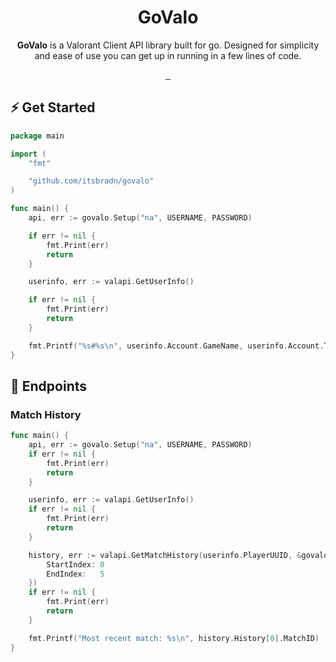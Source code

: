 <p align="center">
	<h1 align="center">GoValo</h1>
	<p align="center">
		<b>GoValo</b> is a Valorant Client API library built for go. Designed for simplicity and ease of use you can get up in running in a few lines of code.
	</p>
</p>

<p align="center">
	<a aria-label="Package License" href="https://pkg.go.dev/github.com/itsbradn/govalo">
		<img alt="" src="https://img.shields.io/github/license/itsbradn/govalo?style=for-the-badge&labelColor=000000">
	</a>
	<a aria-label="Package Version" href="https://pkg.go.dev/github.com/itsbradn/govalo">
		<img alt="" src="https://img.shields.io/github/v/release/itsbradn/govalo?style=for-the-badge&labelColor=000000">
	</a>
	<a aria-label="Valorant API Coverage" href="https://pkg.go.dev/github.com/itsbradn/govalo">
		<img alt="" src="https://img.shields.io/badge/COVERAGE-6%2F31%20Endpoints-purple?style=for-the-badge&labelColor=%23000000">
	</a>
</p>

## ⚡️ Get Started

```go
package main

import (
	"fmt"

	"github.com/itsbradn/govalo"
)

func main() {
	api, err := govalo.Setup("na", USERNAME, PASSWORD)

	if err != nil {
		fmt.Print(err)
		return
	}

	userinfo, err := valapi.GetUserInfo()

	if err != nil {
		fmt.Print(err)
		return
	}

	fmt.Printf("%s#%s\n", userinfo.Account.GameName, userinfo.Account.TagLine)
}
```

## 🎯 Endpoints

### Match History

```go
func main() {
	api, err := govalo.Setup("na", USERNAME, PASSWORD)
	if err != nil {
		fmt.Print(err)
		return
	}

	userinfo, err := valapi.GetUserInfo()
	if err != nil {
		fmt.Print(err)
		return
	}

	history, err := valapi.GetMatchHistory(userinfo.PlayerUUID, &govalo.MatchHistoryOptions{
		StartIndex: 0
		EndIndex:   5
	})
	if err != nil {
		fmt.Print(err)
		return
	}

	fmt.Printf("Most recent match: %s\n", history.History[0].MatchID)
}
```
